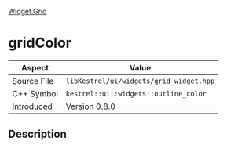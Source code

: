 [Widget.Grid](index.md)
# gridColor
| Aspect | Value |
| --- | --- |
| Source File | `libKestrel/ui/widgets/grid_widget.hpp` |
| C++ Symbol | `kestrel::ui::widgets::outline_color` |
| Introduced | Version 0.8.0 |
## Description
